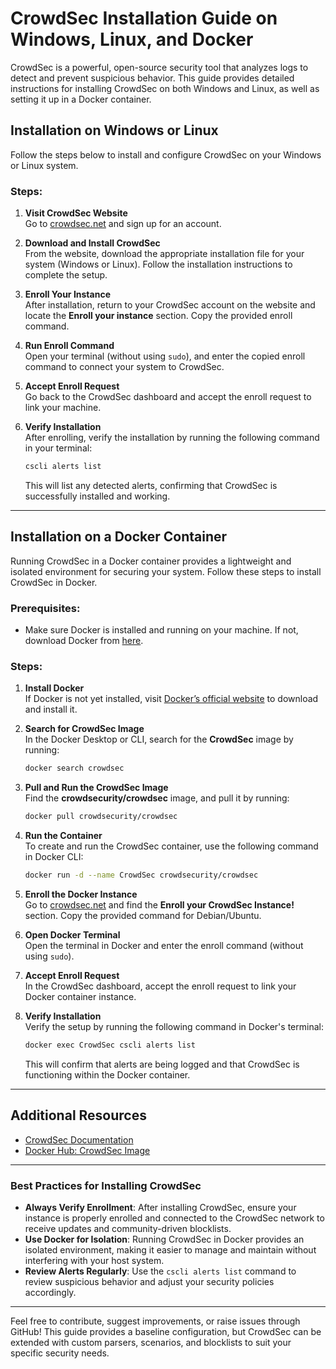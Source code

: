 # CrowdSec Installation Guide on Windows, Linux, and Docker

CrowdSec is a powerful, open-source security tool that analyzes logs to detect and prevent suspicious behavior. This guide provides detailed instructions for installing CrowdSec on both Windows and Linux, as well as setting it up in a Docker container.

## Installation on Windows or Linux

Follow the steps below to install and configure CrowdSec on your Windows or Linux system.

### Steps:

1. **Visit CrowdSec Website**  
   Go to [crowdsec.net](https://www.crowdsec.net) and sign up for an account.
   
2. **Download and Install CrowdSec**  
   From the website, download the appropriate installation file for your system (Windows or Linux). Follow the installation instructions to complete the setup.

3. **Enroll Your Instance**  
   After installation, return to your CrowdSec account on the website and locate the **Enroll your instance** section. Copy the provided enroll command.

4. **Run Enroll Command**  
   Open your terminal (without using `sudo`), and enter the copied enroll command to connect your system to CrowdSec.

5. **Accept Enroll Request**  
   Go back to the CrowdSec dashboard and accept the enroll request to link your machine.

6. **Verify Installation**  
   After enrolling, verify the installation by running the following command in your terminal:
   ```bash
   cscli alerts list
   ```
   This will list any detected alerts, confirming that CrowdSec is successfully installed and working.

---

## Installation on a Docker Container

Running CrowdSec in a Docker container provides a lightweight and isolated environment for securing your system. Follow these steps to install CrowdSec in Docker.

### Prerequisites:

- Make sure Docker is installed and running on your machine. If not, download Docker from [here](https://www.docker.com/products/docker-desktop).

### Steps:

1. **Install Docker**  
   If Docker is not yet installed, visit [Docker’s official website](https://www.docker.com/get-started) to download and install it.

2. **Search for CrowdSec Image**  
   In the Docker Desktop or CLI, search for the **CrowdSec** image by running:
   ```bash
   docker search crowdsec
   ```

3. **Pull and Run the CrowdSec Image**  
   Find the **crowdsecurity/crowdsec** image, and pull it by running:
   ```bash
   docker pull crowdsecurity/crowdsec
   ```

4. **Run the Container**  
   To create and run the CrowdSec container, use the following command in Docker CLI:
   ```bash
   docker run -d --name CrowdSec crowdsecurity/crowdsec
   ```

5. **Enroll the Docker Instance**  
   Go to [crowdsec.net](https://www.crowdsec.net) and find the **Enroll your CrowdSec Instance!** section. Copy the provided command for Debian/Ubuntu.

6. **Open Docker Terminal**  
   Open the terminal in Docker and enter the enroll command (without using `sudo`).

7. **Accept Enroll Request**  
   In the CrowdSec dashboard, accept the enroll request to link your Docker container instance.

8. **Verify Installation**  
   Verify the setup by running the following command in Docker's terminal:
   ```bash
   docker exec CrowdSec cscli alerts list
   ```
   This will confirm that alerts are being logged and that CrowdSec is functioning within the Docker container.

---

## Additional Resources

- [CrowdSec Documentation](https://docs.crowdsec.net/docs/intro)
- [Docker Hub: CrowdSec Image](https://hub.docker.com/r/crowdsecurity/crowdsec)

---

### Best Practices for Installing CrowdSec

- **Always Verify Enrollment**: After installing CrowdSec, ensure your instance is properly enrolled and connected to the CrowdSec network to receive updates and community-driven blocklists.
- **Use Docker for Isolation**: Running CrowdSec in Docker provides an isolated environment, making it easier to manage and maintain without interfering with your host system.
- **Review Alerts Regularly**: Use the `cscli alerts list` command to review suspicious behavior and adjust your security policies accordingly.

---

Feel free to contribute, suggest improvements, or raise issues through GitHub! This guide provides a baseline configuration, but CrowdSec can be extended with custom parsers, scenarios, and blocklists to suit your specific security needs.
